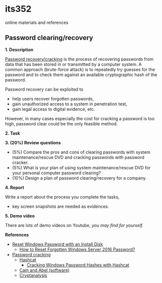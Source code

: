 # its352
online materials and references

## Password clearing/recovery
**1. Description**

[Password recovery/cracking](https://en.wikipedia.org/wiki/Password_cracking) is the process of recovering passwords from data that has been stored in or transmitted by a computer system. A common approach (brute-force attack) is to repeatedly try guesses for the password and to check them against an available cryptographic hash of the password.

Password recovery can be exploited to 
* help users recover forgotten passwords, 
* gain unauthorized access to a system in penetration test,
* gain legal access to digital evidence, etc.

However, in many cases especially the cost for cracking a password is too high, password clear could be the only feasible method.

**2. Task**


**3. (20%) Review questions**
* (5%) Compare the pros and cons of  clearing passwords with system maintenance/rescue DVD and cracking passwords with password cracker.
* (5%) What is your plan of using system maintenance/rescue DVD for your personal computer password clearing?
* (10%) Design a plan of password clearing/recovery for a company.

**4. Report**

Write a report about the process you complete the tasks, 
* key screen snapshots are needed as evidences.

**5. Demo video**

There are lots of demo videos on Youtube, *you may find for yourself.*


**References**
* [Reset Windows Password with an Install Disk](https://samsclass.info/123/proj14/123p10winpass.htm)
  * [How to Reset Forgotten Windows Server 2016 Password?](https://www.tactig.com/reset-forgotten-windows-server-password/)
* [Password cracking](https://en.wikipedia.org/wiki/Password_cracking)
  * [Hashcat](https://en.wikipedia.org/wiki/Hashcat)
    * [Cracking Windows Password Hashes with Hashcat](https://samsclass.info/123/proj14/123p12winhash.htm)
  * [Cain and Abel (software)](https://en.wikipedia.org/wiki/Cain_and_Abel_(software))
  * [Cryptanalysis](https://en.wikipedia.org/wiki/Cryptanalysis)

